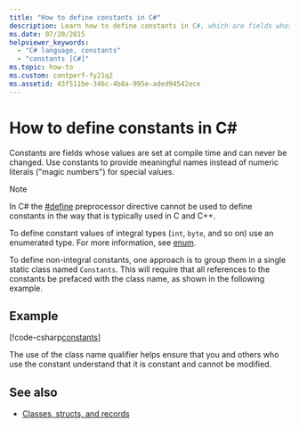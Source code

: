 ```yaml
---
title: "How to define constants in C#"
description: Learn how to define constants in C#, which are fields whose values are set at compile time. Use constants to provide meaningful names for special values.
ms.date: 07/20/2015
helpviewer_keywords: 
  - "C# language, constants"
  - "constants [C#]"
ms.topic: how-to
ms.custom: contperf-fy21q2
ms.assetid: 43f511be-346c-4b8a-995e-aded94542ece
---
```

# How to define constants in C\#

Constants are fields whose values are set at compile time and can never be changed. Use constants to provide meaningful names instead of numeric literals ("magic numbers") for special values.  
  
> [!NOTE]
> In C# the [#define](../../language-reference/preprocessor-directives.md#defining-symbols) preprocessor directive cannot be used to define constants in the way that is typically used in C and C++.  
  
 To define constant values of integral types (`int`, `byte`, and so on) use an enumerated type. For more information, see [enum](../../language-reference/builtin-types/enum.md).  
  
 To define non-integral constants, one approach is to group them in a single static class named `Constants`. This will require that all references to the constants be prefaced with the class name, as shown in the following example.  
  
## Example  

 [!code-csharp[constants](snippets/how-to-define-constants/Program.cs)]  
  
 The use of the class name qualifier helps ensure that you and others who use the constant understand that it is constant and cannot be modified.  
  
## See also

- [Classes, structs, and records](../../fundamentals/object-oriented/index.md)

